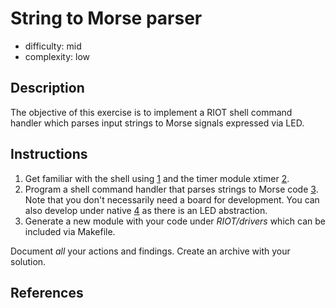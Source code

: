 # String to Morse parser

- difficulty: mid
- complexity: low

## Description

The objective of this exercise is to implement a RIOT shell command handler
which parses input strings to Morse signals expressed via LED.

## Instructions

1. Get familiar with the shell using [1] and the timer module xtimer [2].
2. Program a shell command handler that parses strings to Morse code [3]. Note
that you don't necessarily need a board for development. You can also
develop under native [4] as there is an LED abstraction.
3. Generate a new module with your code under *RIOT/drivers* which can be included
via Makefile.

Document _all_ your actions and findings. Create an archive with your solution.

## References

[1]: https://github.com/RIOT-OS/RIOT/tree/master/tests/shell
[2]: https://riot-os.org/api/group__sys__xtimer.html
[3]: https://en.wikipedia.org/wiki/Morse_code
[4]: https://github.com/RIOT-OS/RIOT/wiki/Family%3A-native